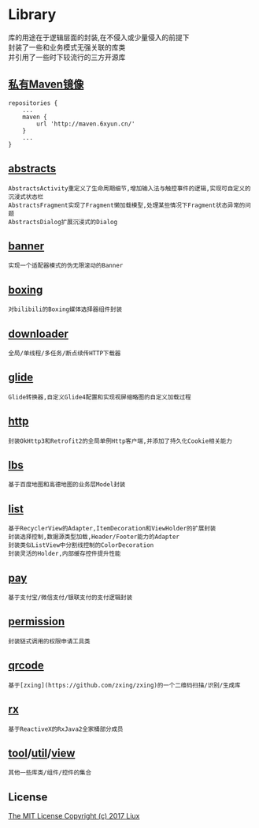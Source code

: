 Library
===
库的用途在于逻辑层面的封装,在不侵入或少量侵入的前提下<br>
封装了一些和业务模式无强关联的库类<br>
并引用了一些时下较流行的三方开源库

[私有Maven镜像](http://maven.6xyun.cn)
---
```
repositories {
    ...
    maven {
        url 'http://maven.6xyun.cn/'
    }
    ...
}
```

[abstracts](/abstracts/README.md)
---
	AbstractsActivity重定义了生命周期细节,增加输入法与触控事件的逻辑,实现可自定义的沉浸式状态栏
	AbstractsFragment实现了Fragment懒加载模型,处理某些情况下Fragment状态异常的问题
	AbstractsDialog扩展沉浸式的Dialog

[banner](/banner/README.md)
---
	实现一个适配器模式的伪无限滚动的Banner

[boxing](/boxing/README.md)
---
	对bilibili的Boxing媒体选择器组件封装

[downloader](/downloader/README.md)
---
	全局/单线程/多任务/断点续传HTTP下载器

[glide](/glide/README.md)
---
	Glide转换器,自定义Glide4配置和实现视屏缩略图的自定义加载过程

[http](/http/README.md)
---
	封装OkHttp3和Retrofit2的全局单例Http客户端,并添加了持久化Cookie相关能力

[lbs](/lbs/README.md)
---
	基于百度地图和高德地图的业务层Model封装

[list](/list/README.md)
---
	基于RecyclerView的Adapter,ItemDecoration和ViewHolder的扩展封装
	封装选择控制,数据源类型加载,Header/Footer能力的Adapter
	封装类似ListView中分割线控制的ColorDecoration
	封装灵活的Holder,内部缓存控件提升性能

[pay](/pay/README.md)
---
	基于支付宝/微信支付/银联支付的支付逻辑封装

[permission](/permission/README.md)
---
	封装链式调用的权限申请工具类

[qrcode](/qrcode/README.md)
---
	基于[zxing](https://github.com/zxing/zxing)的一个二维码扫描/识别/生成库

[rx](/rx/README.md)
---
	基于ReactiveX的RxJava2全家桶部分成员

[tool](/tool/README.md)/[util](/util/README.md)/[view](/view/README.md)
---
	其他一些库类/组件/控件的集合

License
---
[The MIT License Copyright (c) 2017 Liux](/LICENSE.txt)